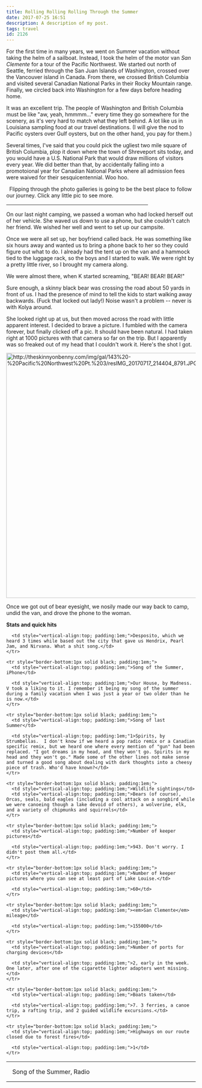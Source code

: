 ```yaml
---
title: Rolling Rolling Rolling Through the Summer
date: 2017-07-25 16:51
description: A description of my post.
tags: travel
id: 2126
---
```

For the first time in many years, we went on Summer vacation without taking the helm of a sailboat.  Instead, I took the helm of the motor van <i>San Clemente</i> for a tour of the Pacific Northwest.  We started out north of Seattle, ferried through the San Juan Islands of Washington, crossed over the Vancouver island in Canada.  From there, we crossed British Columbia and visited several Canadian National Parks in their Rocky Mountain range.  Finally, we circled back into Washington for a few days before heading home.

It was an excellent trip.  The people of Washington and British Columbia must be like "aw, yeah, hmmmm..." every time they go somewhere for the scenery, as it's very hard to match what they left behind.  A lot like us in Louisiana sampling food at our travel destinations.  (I will give the nod to Pacific oysters over Gulf oysters, but on the other hand, you pay for them.)

Several times, I've said that you could pick the ugliest two mile square of British Columbia, plop it down where the town of Shreveport sits today, and you would have a U.S. National Park that would draw millions of visitors every year.  We did better than that, by accidentally falling into a promotoional year for Canadian National Parks where all admission fees were waived for their sesquicentennial.  Woo hoo.
<span class="spanEndPreview">&nbsp;</span>

<span class="spanEndPreview">&nbsp;</span>
Flipping through the photo galleries is going to be the best place to follow our journey.  Click any little pic to see more.

<table border="0" cellpadding="2em" cellspacing="0" width="100%" height="1"><tbody><tr><td width="50%" height="113"><a href="/pg4.php?spgmGal=145%20-%20Pacific%20Northwest%20Pt.%201" onmouseover="chgImg ('i145PacificNorthwestPt1','img145PacificNorthwestPt1Red');" onmouseout="chgImg ('i145PacificNorthwestPt1','img145PacificNorthwestPt1');"><img border="0" src="http://theskinnyonbenny.com/img/gal/145%20-%20Pacific%20Northwest%20Pt.%201/data/normal.jpg" height="109" name="i145PacificNorthwestPt1"></a></td><td width="50%" height="113"><a href="/pg4.php?spgmGal=144%20-%20Pacific%20Northwest%20Pt.%202" onmouseover="chgImg ('i144PacificNorthwestPt2','img144PacificNorthwestPt2Red');" onmouseout="chgImg ('i144PacificNorthwestPt2','img144PacificNorthwestPt2');"><img border="0" src="http://theskinnyonbenny.com/img/gal/144%20-%20Pacific%20Northwest%20Pt.%202/data/normal.jpg" height="109" name="i144PacificNorthwestPt2"></a></td></tr><tr><td width="50%" height="38" class="caption">Pacific Northwest Pt. 1</td><td width="50%" height="38" class="caption">Pacific Northwest Pt. 2</td></tr><tr><td width="50%" height="113"><a href="/pg4.php?spgmGal=143%20-%20Pacific%20Northwest%20Pt.%203" onmouseover="chgImg ('i143PacificNorthwestPt3','img143PacificNorthwestPt3Red');" onmouseout="chgImg ('i143PacificNorthwestPt3','img143PacificNorthwestPt3');"><img border="0" src="http://theskinnyonbenny.com/img/gal/143%20-%20Pacific%20Northwest%20Pt.%203/data/normal.jpg" height="109" name="i143PacificNorthwestPt3"></a></td><td width="50%" height="113">&nbsp;</td></tr></table>

On our last night camping, we passed a woman who had locked herself out of her vehicle.  She waved us down to use a phone, but she couldn't catch her friend.  We wished her well and went to set up our campsite. 

Once we were all set up, her boyfriend called back.  He was something like six hours away and wanted us to bring a phone back to her so they could figure out what to do.  I already had the tent up on the van and a hammock tied to the luggage rack, so the boys and I started to walk.  We were right by a pretty little river, so I brought my camera along.

We were almost there, when K started screaming, "BEAR! BEAR! BEAR!"

Sure enough, a skinny black bear was crossing the road about 50 yards in front of us.  I had the presence of mind to tell the kids to start walking away backwards.  (Fuck that locked out lady!)  Noise wasn't a problem -- never is with Kolya around.  

She looked right up at us, but then moved across the road with little apparent interest.  I decided to brave a picture.  I fumbled with the camera forever, but finally clicked off a pic.  It should have been natural.  I had taken right at 1000 pictures with that camera so far on the trip.  But I apparently was so freaked out of my head that I couldn't work it.  Here's the shot I got.

<a class="lightview centered" href="http://theskinnyonbenny.com/img/gal/143%20-%20Pacific%20Northwest%20Pt.%203/resIMG_20170717_214404_8791.JPG" data-lightview-caption="" data-lightview-group="group1"><img src="http://theskinnyonbenny.com/img/gal/143%20-%20Pacific%20Northwest%20Pt.%203/resIMG_20170717_214404_8791.JPG" alt="http://theskinnyonbenny.com/img/gal/143%20-%20Pacific%20Northwest%20Pt.%203/resIMG_20170717_214404_8791.JPG" width="650px"><br><span class="caption centered"></span></a>

Once we got out of bear eyesight, we nosily made our way back to camp, undid the van, and drove the phone to the woman.

<b>Stats and quick hits</b>

  <table style="border-collapse:collapse;">
    <tr style="border-bottom:1px solid black; padding:1em;">
      <td width="30%" style="vertical-align:top; padding:1em;">Song of the Summer, Radio</td>

      <td style="vertical-align:top; padding:1em;">Desposito, which we heard 3 times while based out the city that gave us Hendrix, Pearl Jam, and Nirvana. What a shit song.</td>
    </tr>

    <tr style="border-bottom:1px solid black; padding:1em;">
      <td style="vertical-align:top; padding:1em;">Song of the Summer, iPhone</td>

      <td style="vertical-align:top; padding:1em;">Our House, by Madness. V took a liking to it. I remember it being my song of the summer during a family vacation when I was just a year or two older than he is now.</td>
    </tr>

    <tr style="border-bottom:1px solid black; padding:1em;">
      <td style="vertical-align:top; padding:1em;">Song of last Summer</td>

      <td style="vertical-align:top; padding:1em;"1>Spirits, by Strumbellas.  I don't know if we heard a pop radio remix or a Canadian specific remix, but we heard one where every mention of "gun" had been replaced. "I got dreams in my head, and they won't go. Spirits in my head and they won't go." Made some of the other lines not make sense and turned a good song about dealing with dark thoughts into a cheesy piece of trash. Who'd have known?</td>
    </tr>

    <tr style="border-bottom:1px solid black; padding:1em;">
      <td style="vertical-align:top; padding:1em;">Wildlife sightings</td>
      <td style="vertical-align:top; padding:1em;">Bears (of course), Orcas, seals, bald eagles (including a cool attack on a songbird while we were canoeing though a lake devoid of others), a wolverine, elk, and a variety of chipmunks and squirrels</td>
    </tr>

    <tr style="border-bottom:1px solid black; padding:1em;">
      <td style="vertical-align:top; padding:1em;">Number of keeper pictures</td>

      <td style="vertical-align:top; padding:1em;">943. Don't worry. I didn't post them all.</td>
    </tr>

    <tr style="border-bottom:1px solid black; padding:1em;">
      <td style="vertical-align:top; padding:1em;">Number of keeper pictures where you can see at least part of Lake Louise.</td>

      <td style="vertical-align:top; padding:1em;">60</td>
    </tr>

    <tr style="border-bottom:1px solid black; padding:1em;">
      <td style="vertical-align:top; padding:1em;"><em>San Clemente</em> mileage</td>

      <td style="vertical-align:top; padding:1em;">155000</td>
    </tr>

    <tr style="border-bottom:1px solid black; padding:1em;">
      <td style="vertical-align:top; padding:1em;">Number of ports for charging devices</td>

      <td style="vertical-align:top; padding:1em;">2, early in the week. One later, after one of the cigarette lighter adapters went missing.</td>
    </tr>

    <tr style="border-bottom:1px solid black; padding:1em;">
      <td style="vertical-align:top; padding:1em;">Boats taken</td>

      <td style="vertical-align:top; padding:1em;">7. 3 ferries, a canoe trip, a rafting trip, and 2 guided wildlife excursions.</td>
    </tr>

    <tr style="border-bottom:1px solid black; padding:1em;">
      <td style="vertical-align:top; padding:1em;">Highways on our route closed due to forest fires</td>

      <td style="vertical-align:top; padding:1em;">1</td>
    </tr>
  </table>